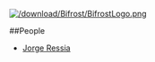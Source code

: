 [![/download/Bifrost/BifrostLogo.png](%base_url%/download/Bifrost/BifrostLogo.png)](%base_url%/research/bifrost)<div class="clear"></div>

<style type="text/css">.toc-number { display: none; }</style>


##People

-  [Jorge Ressia](http://www.jorgeressia.com)
